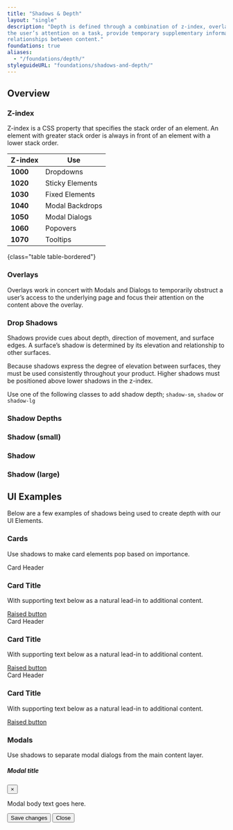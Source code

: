 ```yaml
---
title: "Shadows & Depth"
layout: "single"
description: "Depth is defined through a combination of z-index, overlays, and drop shadows. Use it to focus
the user’s attention on a task, provide temporary supplementary information, or define spatial
relationships between content."
foundations: true
aliases:
  - "/foundations/depth/"
styleguideURL: "foundations/shadows-and-depth/"
---
```


## Overview

### Z-index

Z-index is a CSS property that specifies the stack order of an element. An element with
greater stack order is always in front of an element with a lower stack order.

| Z-index  | Use             |
| -------- | --------------- |
| **1000** | Dropdowns       |
| **1020** | Sticky Elements |
| **1030** | Fixed Elements  |
| **1040** | Modal Backdrops |
| **1050** | Modal Dialogs   |
| **1060** | Popovers        |
| **1070** | Tooltips        |
{class="table table-bordered"}

### Overlays

Overlays work in concert with Modals and Dialogs to temporarily obstruct a user’s access to
the underlying page and focus their attention on the content above the overlay.

### Drop Shadows

Shadows provide cues about depth, direction of movement, and surface edges. A surface’s
shadow is determined by its elevation and relationship to other surfaces.

Because shadows express the degree of elevation between surfaces, they must be used
consistently throughout your product. Higher shadows must be positioned above lower shadows
in the z-index.

Use one of the following classes to add shadow depth; `shadow-sm`,
`shadow` or `shadow-lg`

### Shadow Depths

<div class="guide-example-block shadow-none border-0">
  <div class="row mt-2">
      <div class="col-12 col-md-4 mb-4">
        <div class="card shadow-sm">
          <div class="card-body">
            <h3 class="text-center font-weight-bold">
              Shadow (small)
            </h3>
          </div>
        </div>
        </div>
        <div class="col-12 col-md-4 mb-4">
        <div class="card shadow">
          <div class="card-body">
            <h3 class="text-center font-weight-bold">
              Shadow
            </h3>
          </div>
        </div>
        </div>
        <div class="col-12 col-md-4 mb-4">
        <div class="card shadow-lg">
          <div class="card-body">
            <h3 class="text-center font-weight-bold">
              Shadow (large)
            </h3>
          </div>
        </div>
    </div>
  </div>
</div>

## UI Examples

Below are a few examples of shadows being used to create depth with our UI Elements.

### Cards

Use shadows to make card elements pop based on importance.

<div class="guide-example-block shadow-none border-0">
  <div class="row">
    <div class="col-12 col-md-4 mb-4">
    <div class="card p-2 shadow-sm">
      <div class="card-header">Card Header</div>
      <div class="card-body">
        <h3 class="card-title">Card Title</h3>
        <p class="card-text">
          With supporting text below as a natural lead-in to additional content.
        </p>
        <a href="#" class="btn btn-primary shadow">Raised button</a>
      </div>
      </div>
    </div>
    <div class="col-12 col-md-4 mb-4">
    <div class="card p-2 shadow">
      <div class="card-header">Card Header</div>
      <div class="card-body">
        <h3 class="card-title">Card Title</h3>
        <p class="card-text">
          With supporting text below as a natural lead-in to additional content.
        </p>
        <a href="#" class="btn btn-primary shadow">Raised button</a>
      </div>
      </div>
    </div>
    <div class="col-12 col-md-4 mb-4">
    <div class="card p-2 shadow-lg">
      <div class="card-header">Card Header</div>
      <div class="card-body">
        <h3 class="card-title">Card Title</h3>
        <p class="card-text">
          With supporting text below as a natural lead-in to additional content.
        </p>
        <a href="#" class="btn btn-primary shadow">Raised button</a>
      </div>
      </div>
    </div>
  </div>
</div>

### Modals

Use shadows to separate modal dialogs from the main content layer.

<div class="guide-example-block">
  <div class="guide-sample modal-static bg-light">
    <div class="modal" tabindex="-1" role="dialog">
      <div class="modal-dialog shadow-lg" role="document">
        <div class="modal-content">
          <div class="modal-header">
            <h5 class="modal-title">Modal title</h5>
            <button
              type="button"
              class="close"
              data-dismiss="modal"
              aria-label="Close">
              <span aria-hidden="true">&times;</span>
            </button>
          </div>
          <div class="modal-body">
            <p>Modal body text goes here.</p>
          </div>
          <div class="modal-footer">
            <button type="button" class="btn btn-primary">
              Save changes
            </button>
            <button
              type="button"
              class="btn btn-secondary"
              data-dismiss="modal">
              Close
            </button>
          </div>
        </div>
      </div>
    </div>
  </div>
</div>
